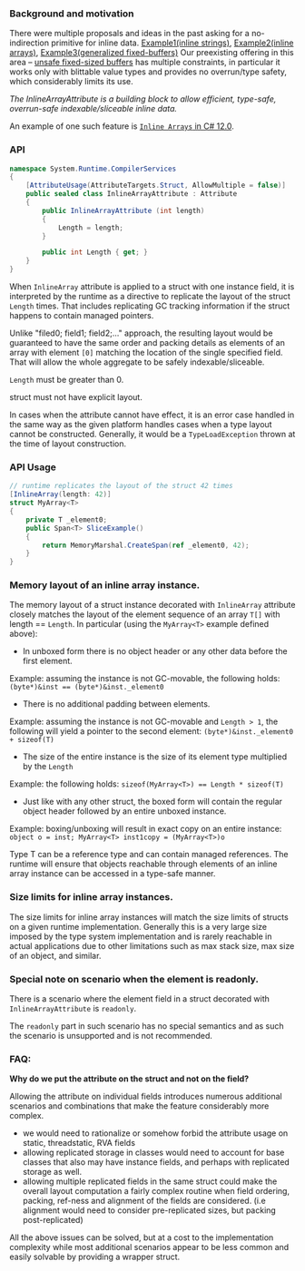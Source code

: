 ### Background and motivation

There were multiple proposals and ideas in the past asking for a no-indirection primitive for inline data. [Example1(inline strings)](https://github.com/dotnet/csharplang/issues/2099),  [Example2(inline arrays)](https://github.com/dotnet/runtime/issues/12320), [Example3(generalized fixed-buffers)](https://github.com/dotnet/csharplang/blob/main/proposals/csharp-11.0/low-level-struct-improvements.md#safe-fixed-size-buffers)
Our preexisting offering in this area – [unsafe fixed-sized buffers](https://docs.microsoft.com/en-us/dotnet/csharp/language-reference/unsafe-code#fixed-size-buffers) has multiple constraints, in particular it works only with blittable value types and provides no overrun/type safety, which considerably limits its use.

*The InlineArrayAttribute is a building block to allow efficient, type-safe, overrun-safe indexable/sliceable inline data.*

An example of one such feature is [`Inline Arrays` in C# 12.0](https://github.com/dotnet/csharplang/blob/main/proposals/csharp-12.0/inline-arrays.md).

### API

```C#
namespace System.Runtime.CompilerServices
{
    [AttributeUsage(AttributeTargets.Struct, AllowMultiple = false)]
    public sealed class InlineArrayAttribute : Attribute
    {
        public InlineArrayAttribute (int length)
        {
            Length = length;
        }

        public int Length { get; }
    }
}
```

When `InlineArray` attribute is applied to a struct with one instance field, it is interpreted by the runtime as a directive to replicate the layout of the struct `Length` times. That includes replicating GC tracking information if the struct happens to contain managed pointers.

Unlike "filed0; field1; field2;..." approach, the resulting layout would be guaranteed to have the same order and packing details as elements of an array with element `[0]` matching the location of the single specified field. That will allow the whole aggregate to be safely indexable/sliceable.

`Length` must be greater than 0.

struct must not have explicit layout.

In cases when the attribute cannot have effect, it is an error case handled in the same way as the given platform handles cases when a type layout cannot be constructed.
Generally, it would be a `TypeLoadException` thrown at the time of layout construction.

### API Usage

```C#
// runtime replicates the layout of the struct 42 times 
[InlineArray(length: 42)] 
struct MyArray<T> 
{ 
    private T _element0; 
    public Span<T> SliceExample() 
    { 
        return MemoryMarshal.CreateSpan(ref _element0, 42); 
    } 
} 
```
### Memory layout of an inline array instance.

The memory layout of a struct instance decorated with `InlineArray` attribute closely matches the layout of the element sequence of an array `T[]` with length == `Length`.
In particular (using the `MyArray<T>` example defined above):
* In unboxed form there is no object header or any other data before the first element.

Example: assuming the instance is not GC-movable, the following holds: `(byte*)&inst == (byte*)&inst._element0`

* There is no additional padding between elements.

Example: assuming the instance is not GC-movable and `Length > 1`, the following will yield a pointer to the second element: `(byte*)&inst._element0 + sizeof(T)`

* The size of the entire instance is the size of its element type multiplied by the `Length`

Example: the following holds: `sizeof(MyArray<T>) == Length * sizeof(T)`

* Just like with any other struct, the boxed form will contain the regular object header followed by an entire unboxed instance.

Example: boxing/unboxing will result in exact copy on an entire instance: `object o = inst; MyArray<T> inst1copy = (MyArray<T>)o`

Type T can be a reference type and can contain managed references. The runtime will ensure that objects reachable through elements of an inline array instance can be accessed in a type-safe manner.

### Size limits for inline array instances.

The size limits for inline array instances will match the size limits of structs on a given runtime implementation.
Generally this is a very large size imposed by the type system implementation and is rarely reachable in actual applications due to other limitations such as max stack size, max size of an object, and similar.

### Special note on scenario when the element is readonly.

There is a scenario where the element field in a struct decorated with `InlineArrayAttribute` is `readonly`.

The `readonly` part in such scenario has no special semantics and as such the scenario is unsupported and is not recommended.

### FAQ:

**Why do we put the attribute on the struct and not on the field?**

Allowing the attribute on individual fields introduces numerous additional scenarios and combinations that make the feature considerably more complex.
- we would need to rationalize or somehow forbid the attribute usage on static, threadstatic, RVA fields
- allowing replicated storage in classes would need to account for base classes that also may have instance fields, and perhaps with replicated storage as well.
- allowing multiple replicated fields in the same struct could make the overall layout computation a fairly complex routine when field ordering, packing, ref-ness and alignment of the fields are considered. (i.e alignment would need to consider pre-replicated sizes, but packing post-replicated)

All the above issues can be solved, but at a cost to the implementation complexity while most additional scenarios appear to be less common and easily solvable by providing a wrapper struct.
